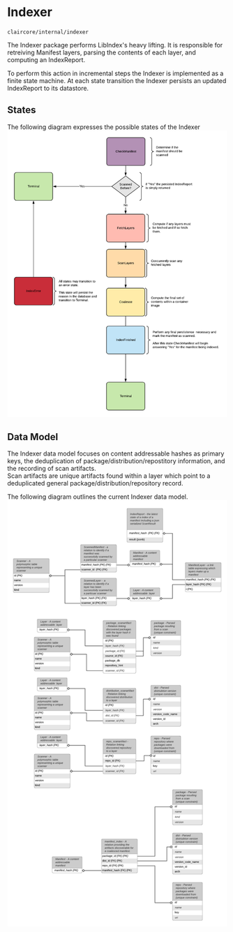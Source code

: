 # Indexer
`claircore/internal/indexer`  

The Indexer package performs LibIndex's heavy lifting. It is responsible for retreiving Manifest layers, parsing the contents of each layer, and computing an IndexReport.  

To perform this action in incremental steps the Indexer is implemented as a finite state machine. At each state transition the Indexer persists an updated IndexReport to its datastore.

## States
The following diagram expresses the possible states of the Indexer  
![indexer controller state diagram](./indexer_state_diagram.png "indexer controller state diagram")  

## Data Model
The Indexer data model focuses on content addressable hashes as primary keys, the deduplication of package/distribution/repostitory information, and the recording of scan artifacts.  
Scan artifacts are unique artifacts found within a layer which point to a deduplicated general package/distribution/repository record.  

The following diagram outlines the current Indexer data model.  
![indexer data model diagram](./indexer_data_model.png "indexer data model diagram")  

